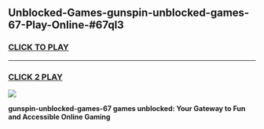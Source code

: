 
## Unblocked-Games-gunspin-unblocked-games-67-Play-Online-#67ql3
<h3>
<a href="https://premium.freeplayer.one?title=gunspin-unblocked-games-67&ref=24F">CLICK TO PLAY</a></h3>
<hr>

<h3>
<a href="https://premium.freeplayer.one?title=gunspin-unblocked-games-67&ref=24F">CLICK 2 PLAY</a>
  
</h3>

<a href="https://premium.freeplayer.one?title=gunspin-unblocked-games-67&ref=24F/"><img src="https://clearcache.store/games.png"></a>


**gunspin-unblocked-games-67 games unblocked: Your Gateway to Fun and Accessible Online Gaming**
